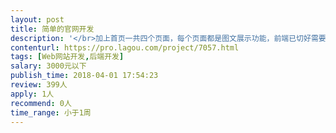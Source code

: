 ```yaml
---                
layout: post       
title: 简单的官网开发           
description: '</br>加上首页一共四个页面，每个页面都是图文展示功能，前端已切好需要增加个后台，开发语言java或者php都可以，时间比较紧，需要有良好的契约精神</br>'     
contenturl: https://pro.lagou.com/project/7057.html      
tags: [Web网站开发,后端开发]            
salary: 3000元以下          
publish_time: 2018-04-01 17:54:23         
review: 399人                   
apply: 1人                   
recommend: 0人                   
time_range: 小于1周              
---                 
```

